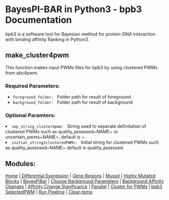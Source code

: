 # BayesPI-BAR in Python3 - bpb3 Documentation

bpb3 is a software tool for Bayesian method for protein-DNA interaction with binding affinity Ranking in Python3.

## make_cluster4pwm
<p>This function makes input PWMs files for bpb3 by using clustered PWMs from abc4pwm.</p>

### Required Parameters:
<ul>
  <li><code>foreground_folder: </code> Folder path for result of foreground</li>
<li><code>background_folder: </code> Folder path for result of background</li>
</ul>

### Optional Paramters:
</ul>
<li><code>sep_string_cluster4pwm: </code> String used to separate definitation of clustered PWMs such as quality_assessed~NAME~ or uncertain_pwms~NAME~, default is ~ </li>
<li><code>initial_string2clusteredPWMs: </code> Initial string for clustered PWMs such as quality_assessed~NAME~ default is quality_assessed.</li>
</ul>


## Modules:
[Home](index.md) | [Differential Expression](differential_expression.md) | [Gene Regions](gene_regions.md) | [Mussd](mussd.md) | [Highly Mutated Blocks](highly_mutated_blocks.md) | [BayesPiBar](bayespi_bar.md) | [Choose Background Parameters](choose_background_parameters.md) | [Background Affinity Changes](background_affinity_changes.md) | [Affinity Change Significance](affinity_change_significance_test.md) | [Parallel](parallel.md) | [Cluster for PWMs](make_cluster4pwm.md) | [bpb3 SelectedPWM](bpb3selectedPWM.md) | [Run Pipeline](run_pipeline.md) | [Clean temp](clean_tmp.md) 
